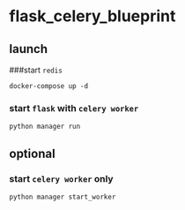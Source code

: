 # flask_celery_blueprint

## launch

###start `redis`
```
docker-compose up -d
```
### start `flask` with `celery worker`
```
python manager run
```

## optional
### start `celery worker` only
```
python manager start_worker
```
